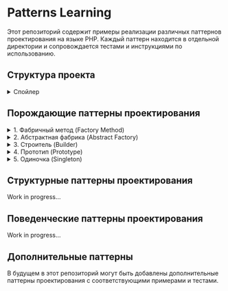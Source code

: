 # Patterns Learning

Этот репозиторий содержит примеры реализации различных паттернов проектирования на языке PHP. Каждый паттерн находится в
отдельной директории и сопровождается тестами и инструкциями по использованию.

## Структура проекта

<details>
  <summary>Спойлер</summary>

```
patterns_learning/  
│  
├── creational/
│ ├── factory_method/  
│ │ ├── lib/  
│ │ │ ├── Factories/  
│ │ │ │ ├── RegularOrderFactory.php  
│ │ │ │ ├── PreOrderFactory.php  
│ │ │ │ └── DeliveryOrderFactory.php  
│ │ │ ├── Orders/  
│ │ │ │ ├── IOrder.php  
│ │ │ │ ├── RegularOrder.php  
│ │ │ │ ├── PreOrder.php  
│ │ │ │ └── DeliveryOrder.php  
│ │ │ └── OrderFactory.php  
│ │ ├── tests/  
│ │ │ └── OrderFactoryTest.php  
│ │ ├── client.php  
│ │ └── composer.json  
│ ├── abstract_factory/
│ │ ├── lib/
│ │ │ ├── Factories/
│ │ │ │ ├── GUIFactory.php
│ │ │ │ ├── WindowsFactory.php
│ │ │ │ └── MacFactory.php
│ │ │ ├── Products/
│ │ │ │ ├── IButton.php
│ │ │ │ ├── ICheckbox.php
│ │ │ │ ├── WindowsButton.php
│ │ │ │ ├── MacOSButton.php
│ │ │ │ ├── WindowsCheckbox.php
│ │ │ │ └── MacOSCheckbox.php
│ │ ├── tests/
│ │ │ └── AbstractFactoryTest.php
│ │ ├── client.php  
│ │ └── composer.json
│ ├── builder/
│ │ ├── lib/
│ │ │ ├── Builders/
│ │ │ │ ├── IPizzaBuilder.php
│ │ │ │ ├── PepperoniPizzaBuilder.php
│ │ │ │ ├── MushroomPizzaBuilder.php
│ │ │ │ └── HawaiianPizzaBuilder.php
│ │ │ ├── Products/
│ │ │ │ └── Pizza.php
│ │ │ └── PizzaDirector.php
│ │ ├── tests/
│ │ │ └── PizzaBuilderTest.php
│ │ ├── client.php  
│ │ └── composer.json
│ ├── prototype/
│ │ ├── lib/
│ │ │ ├── IDocumentPrototype.php
│ │ │ ├── Document.php
│ │ │ ├── InvoiceDocument.php
│ │ │ ├── ContractDocument.php
│ │ │ └── ReportDocument.php
│ │ ├── tests/
│ │ │ └── DocumentPrototypeTest.php
│ │ ├── client.php  
│ │ └── composer.json
│ └── singleton/
│ ├── lib/
│ │ ├── ISettingsInterface.php
│ │ ├── Settings.php
│ │ └── AppSettings.php
│ ├── tests/
│ │ └── SettingsTest.php
│ ├── client.php  
│ └── composer.json
├── structural/
│ └── ...
├── behavioral/
│ └── ...
└── composer.json
```

</details>

## Порождающие паттерны проектирования

<details>
  <summary>1. Фабричный метод (Factory Method)</summary>

**Описание**: Фабричный метод определяет интерфейс для создания объекта, но позволяет подклассам изменять тип
создаваемого объекта.

**Пример**: Система управления заказами в интернет-магазине, которая поддерживает различные типы заказов (обычный,
предзаказ, заказ с доставкой).

**Использование**:

```bash
cd factory_method
composer install
php client.php
composer test
```

</details>
<details>
  <summary>2. Абстрактная фабрика (Abstract Factory)</summary>

**Описание**: Абстрактная фабрика предоставляет интерфейс для создания семейств взаимосвязанных или взаимозависимых
объектов без указания их конкретных классов.

**Пример**: Система создания UI-компонентов для разных операционных систем.

Использование:
Создайте файл .env в корне папки abstract_factory с содержимым:
OS=Windows или OS=Mac

```bash
cd abstract_factory
composer install
php client.php
composer test
```

</details>

<details>
  <summary>3. Строитель (Builder)</summary>

**Описание**: Паттерн Строитель отделяет конструирование сложного объекта от его представления, так что в результате
одного и того же процесса конструирования могут получаться разные представления.

**Пример**: Система создания различных видов пиццы с гибкой конфигурацией.

Использование:

```bash
cd builder
composer install
php client.php
composer test
```

</details>
<details>
  <summary>4. Прототип (Prototype)</summary>

**Описание**: Паттерн Прототип позволяет копировать объекты, не вдаваясь в подробности их реализации.

**Пример**: Система создания и клонирования различных видов документов (счета, договора, отчеты).

Использование:

```bash
cd prototype
composer install
php client.php
composer test
```

</details>

<details> 
<summary>5. Одиночка (Singleton)</summary>

**Описание**: Паттерн Одиночка гарантирует, что класс имеет только один экземпляр, и предоставляет глобальную точку доступа к этому экземпляру.

**Пример**: Система управления настройками приложения.

**Использование**:

```bash
cd creational/singleton
composer install
php client.php
composer test
```

</details>

## Структурные паттерны проектирования

Work in progress...

## Поведенческие паттерны проектирования

Work in progress...

## Дополнительные паттерны

В будущем в этот репозиторий могут быть добавлены дополнительные паттерны проектирования с соответствующими примерами и
тестами.
